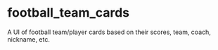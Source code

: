 # football_team_cards
A UI of football team/player cards based on their scores, team, coach, nickname, etc.
